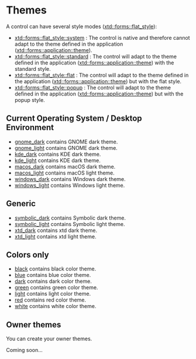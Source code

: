# Themes

A control can have several style modes ([xtd::forms::flat_style](../src/xtd.forms/include/xtd/forms/flat_style.h)):

- [xtd::forms::flat_style::system](../src/xtd.forms/include/xtd/forms/flat_style.h) : The control is native and therefore cannot adapt to the theme defined in the application ([xtd::forms::application::theme](../src/xtd.forms/include/xtd/forms/application.h)).
- [xtd::forms::flat_style::standard](../src/xtd.forms/include/xtd/forms/flat_style.h) : The control will adapt to the theme defined in the application ([xtd::forms::application::theme](../src/xtd.forms/include/xtd/forms/application.h)) with the standard style.
- [xtd::forms::flat_style::flat](../src/xtd.forms/include/xtd/forms/flat_style.h) : The control will adapt to the theme defined in the application ([xtd::forms::application::theme](../src/xtd.forms/include/xtd/forms/application.h)) but with the flat style.
- [xtd::forms::flat_style::popup](../src/xtd.forms/include/xtd/forms/flat_style.h) : The control will adapt to the theme defined in the application ([xtd::forms::application::theme](../src/xtd.forms/include/xtd/forms/application.h)) but with the popup style.

## Current Operating System / Desktop Environment

- [gnome_dark](../themes/gnome_dark) contains GNOME dark theme.
- [gnome_light](../themes/gnome_light) contains GNOME dark theme.
- [kde_dark](../themes/kde_dark) contains KDE dark theme.
- [kde_light](../themes/kde_light) contains KDE dark theme.
- [macos_dark](../themes/macos_dark) contains macOS dark theme.
- [macos_light](../themes/macos_dark) contains macOS light theme.
- [windows_dark](../themes/windows_dark) contains Windows dark theme.
- [windows_light](../themes/windows_light) contains Windows light theme.

## Generic

- [symbolic_dark](../themes/symbolic_dark) contains Symbolic dark theme.
- [symbolic_light](../themes/symbolic_light) contains Symbolic light theme.
- [xtd_dark](../themes/xtd_dark) contains xtd dark theme.
- [xtd_light](../themes/xtd_light) contains xtd light theme.

## Colors only

- [black](../themes/black) contains black color theme.
- [blue](../themes/blue) contains blue color theme.
- [dark](../themes/dark) contains dark color theme.
- [green](../themes/green) contains green color theme.
- [light](../themes/light) contains light color theme.
- [red](../themes/red) contains red color theme.
- [white](../themes/white) contains white color theme.

## Owner themes

You can create your owner themes.

Coming soon...
